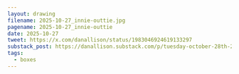 ```yaml
---
layout: drawing
filename: 2025-10-27_innie-outtie.jpg
pagename: 2025-10-27_innie-outtie
date: 2025-10-27
tweet: https://x.com/danallison/status/1983046924619133297
substack_post: https://danallison.substack.com/p/tuesday-october-28th-2025
tags:
  - boxes
---
```

